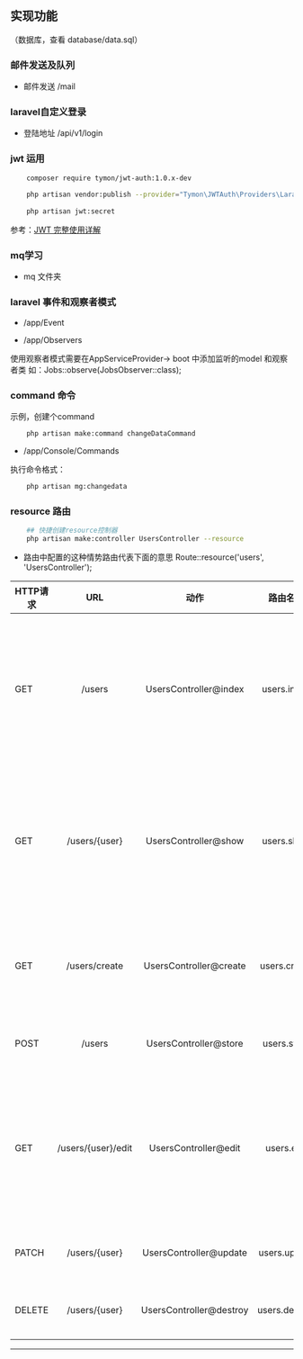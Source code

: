 ## 实现功能

（数据库，查看 database/data.sql）

### 邮件发送及队列

-  邮件发送  /mail

### laravel自定义登录
- 登陆地址  /api/v1/login

### jwt 运用  
```bash 
    composer require tymon/jwt-auth:1.0.x-dev 
    
    php artisan vendor:publish --provider="Tymon\JWTAuth\Providers\LaravelServiceProvider"
   
    php artisan jwt:secret
```

参考：[JWT 完整使用详解](https://laravel-china.org/articles/10885/full-use-of-jwt)

###  mq学习

- mq 文件夹

### laravel 事件和观察者模式

- /app/Event 



- /app/Observers

使用观察者模式需要在AppServiceProvider-> boot 中添加监听的model 和观察者类
如：Jobs::observe(JobsObserver::class);

### command 命令

示例，创建个command
```bash
    php artisan make:command changeDataCommand
```

- /app/Console/Commands
 
 执行命令格式：
```bash
    php artisan mg:changedata
```

###  resource 路由

```bash
    ## 快捷创建resource控制器
    php artisan make:controller UsersController --resource
```
- 路由中配置的这种情势路由代表下面的意思
Route::resource('users', 'UsersController');

| HTTP请求 |	URL | 动作 |	路由名称 | 作用 |
| ---- | :----: | :---: | :---: | :---: |
| GET |	/users |	UsersController@index |	users.index |显示所有用户列表的页面 |
| GET |	/users/{user} |	UsersController@show | users.show |	显示用户个人信息的页面 |
| GET |	/users/create |	UsersController@create | users.create |创建用户的页面 |
| POST |	/users |	UsersController@store	| users.store | 创建用户 |
| GET |	/users/{user}/edit | UsersController@edit | users.edit | 编辑用户个人资料的页面 |
| PATCH |	/users/{user} |	UsersController@update | users.update | 更新用户 |
| DELETE |	/users/{user} |	UsersController@destroy	| users.destroy | 删除用户 |
---------------------
